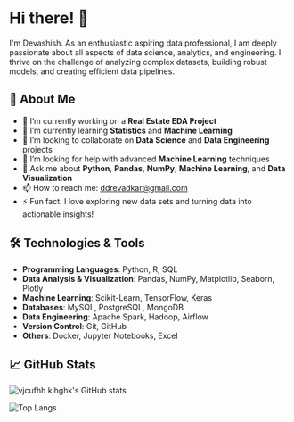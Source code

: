 # Hi there! 👋

I'm Devashish. As an enthusiastic aspiring data professional, I am deeply passionate about all aspects of data science, analytics, and engineering. I thrive on the challenge of analyzing complex datasets, building robust models, and creating efficient data pipelines.

## 🚀 About Me

- 🔭 I’m currently working on a **Real Estate EDA Project**
- 🌱 I’m currently learning **Statistics** and **Machine Learning**
- 👯 I’m looking to collaborate on **Data Science** and **Data Engineering** projects
- 🤔 I’m looking for help with advanced **Machine Learning** techniques
- 💬 Ask me about **Python**, **Pandas**, **NumPy**, **Machine Learning**, and **Data Visualization**
- 📫 How to reach me: ddrevadkar@gmail.com
- ⚡ Fun fact: I love exploring new data sets and turning data into actionable insights!

## 🛠️ Technologies & Tools

- **Programming Languages**: Python, R, SQL
- **Data Analysis & Visualization**: Pandas, NumPy, Matplotlib, Seaborn, Plotly
- **Machine Learning**: Scikit-Learn, TensorFlow, Keras
- **Databases**: MySQL, PostgreSQL, MongoDB
- **Data Engineering**: Apache Spark, Hadoop, Airflow
- **Version Control**: Git, GitHub
- **Others**: Docker, Jupyter Notebooks, Excel

## 📈 GitHub Stats

![vjcufhh kihghk's GitHub stats](https://github-readme-stats.vercel.app/api?username=yourusername&show_icons=true&theme=radical)

![Top Langs](https://github-readme-stats.vercel.app/api/top-langs/?username=yourusername&layout=compact&theme=radical)
